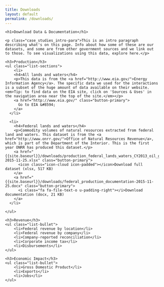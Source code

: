 ```yaml
---
title: Downloads
layout: default
permalink: /downloads/
---
```



<div class="container-outer container-padded">

  <article class="container-left-7">

    <h1>Download Data & Documentation</h1>

    <p class="case_studies_intro-para">This is an intro paragraph describing what's on this page. Info about how some of these are our datasets, and some are from other government sources and we link out to those. To see visualizations using this data, explore here.</p>

    <h3>Production</h3>
    <ul class="list-sections">
    	<li>
        <h4>All lands and waters</h4>
        <p>This data is from the <a href="http://www.eia.gov/">Energy Information Agency</a>. The specific data we used for the interactions is a subset of the huge amount of data available on their website. <em>Tip: to find data on the EIA site, click on 'Sources & Uses' in the navigation area near the top of the site.</em></p>
        <a href="http://www.eia.gov/" class="button-primary">
          Go to EIA &#8594;
        </a>
      </li>

      <li>
        <h4>Federal lands and waters</h4>
        <p>Commodity volumes of natural resources extracted from federal land and waters. This dataset is from the <a href="http://www.onrr.gov/">Office of Natural Resources Revenue</a>, which is part of the Department of the Interior. This is the first year ONRR has produced this dataset.</p>
        <a href="{{site.baseurl}}/downloads/production_federal_lands_waters_CY2013_oil_gas_solids-2015-11-25.xlsx" class="button-primary">
          <icon class="icon-cloud icon-padded"></icon>Download full dataset (xlsx, 517 KB)
        </a>
        <a href="{{site.baseurl}}/downloads/federal_production_documentation-2015-11-25.docx" class="button-primary">
          <i class="fa fa-file-text-o u-padding-right"></i>Download documentation (docx, 21 KB)
        </a>
      </li>

    </ul>

    <h3>Revenue</h3>
    <ul class="list-bullet">
    	<li>Federal revenue by location</li>
    	<li>Federal revenue by company</li>
  		<li>Company-reported reconciliation</li>
  		<li>Corporate income tax</li>
  		<li>Disbursements</li>
    </ul>

    <h3>Economic Impact</h3>
    <ul class="list-bullet">
    	<li>Gross Domestic Product</li>
    	<li>Exports</li>
  		<li>Jobs</li>
    </ul>

  </article>

</div>
